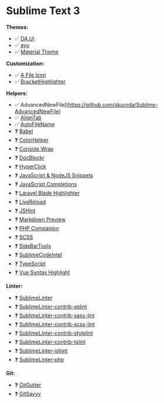 # Sublime Text 3

**Themes:**
- ✅ [DA UI](https://github.com/randy3k/AlignTab)
- ✅ [ayu](https://github.com/dempfi/ayu)
- ✅ [Material Theme](https://github.com/equinusocio/material-theme)

**Customization:**
- ✅ [A File Icon](https://github.com/ihodev/a-file-icon)
- ✅ [BracketHighlighter](https://github.com/BoundInCode/AutoFileName)

**Helpers:**
- ✅ AdvancedNewFile](https://github.com/skuroda/Sublime-AdvancedNewFile)
- ✅ [AlignTab](https://github.com/randy3k/AlignTab)
- ✅ [AutoFileName](https://github.com/BoundInCode/AutoFileName)
- ❓ [Babel](https://github.com/BoundInCode/AutoFileName)
- ❓ [ColorHelper](https://github.com/BoundInCode/AutoFileName)
- ❓ [Console Wrap](https://github.com/BoundInCode/AutoFileName)
- ❓ [DocBlockr](https://github.com/BoundInCode/AutoFileName)
- ❓ [HyperClick](https://github.com/BoundInCode/AutoFileName)
- ❓ [JavaScript & NodeJS Snippets](https://github.com/BoundInCode/AutoFileName)
- ❓ [JavaScript Completions](https://github.com/BoundInCode/AutoFileName)
- ❓ [Laravel Blade Highlighter](https://github.com/BoundInCode/AutoFileName)
- ❓ [LiveReload](https://github.com/BoundInCode/AutoFileName)
- ❓ [JSHint](https://github.com/BoundInCode/AutoFileName)
- ❓ [Markdown Preview](https://github.com/BoundInCode/AutoFileName)
- ❓ [PHP Companion](https://github.com/BoundInCode/AutoFileName)
- ❓ [SCSS](https://github.com/BoundInCode/AutoFileName)
- ❓ [SideBarTools](https://github.com/BoundInCode/AutoFileName)
- ❓ [SublimeCodeIntel](https://github.com/BoundInCode/AutoFileName)
- ❓ [TypeScript](https://github.com/BoundInCode/AutoFileName)
- ❓ [Vue Syntax Highlight](https://github.com/BoundInCode/AutoFileName)

**Linter:**
- ❓ [SublimeLinter](https://github.com/BoundInCode/AutoFileName)
- ❓ [SublimeLinter-contrib-eslint](https://github.com/BoundInCode/AutoFileName)
- ❓ [SublimeLinter-contrib-sass-lint](https://github.com/BoundInCode/AutoFileName)
- ❓ [SublimeLinter-contrib-scss-lint](https://github.com/BoundInCode/AutoFileName)
- ❓ [SublimeLinter-contrib-stylelint](https://github.com/BoundInCode/AutoFileName)
- ❓ [SublimeLinter-contrib-tslint](https://github.com/BoundInCode/AutoFileName)
- ❓ [SublimeLinter-jshint](https://github.com/BoundInCode/AutoFileName)
- ❓ [SublimeLinter-php](https://github.com/BoundInCode/AutoFileName)

**Git:**
- ❓ [GitGutter](https://github.com/BoundInCode/AutoFileName)
- ❓ [GitSavvy](https://github.com/BoundInCode/AutoFileName)

